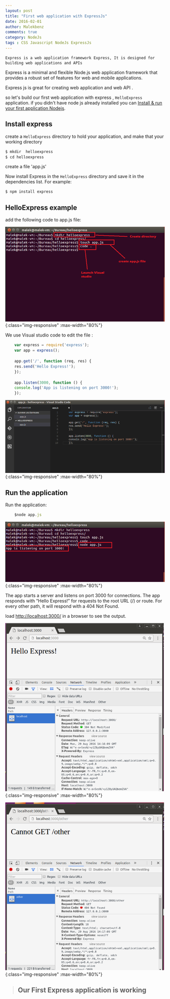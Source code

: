 ```yaml
---
layout: post
title: "First web application with ExpressJs"
date: 2016-02-01
author: Malekbenz
comments: true
category: NodeJs
tags : CSS Javascript NodeJs ExpressJs
---
```


    Express is a web application framework Express, It is designed for building web applications and APIs
    
Express  is a minimal and flexible Node.js web application framework that provides a robust set of features for web and mobile applications.

Express js is great for creating web application and web API .

so let's build our first web application with express , `HelloExpress` application. if you didn't have node js already installed you can [Install & run your first application Nodejs](/blog/2015/12/22/install-run-your-first-application-nodejs).  

## Install express  


create a `HelloExpress` directory to hold your application, and make that your working directory

```javascript
$ mkdir  helloexpress
$ cd helloexpress
```
create a file 'app.js'

Now install Express in the `HelloExpress` directory and save it in the dependencies list. For example:

```javascript
$ npm install express
```

## HelloExpress example


add the following code to app.js file:

![CMD](/images/helloexpress/cmd.png){:class="img-responsive" :max-width="80%"}

We use Visual studio code to edit the file  :

```javascript
    var express = require('express');
    var app = express();

    app.get('/', function (req, res) {
    res.send('Hello Express!');
    });

    app.listen(3000, function () {
    console.log('App is listening on port 3000!');
    });
```

![vs code](/images/helloexpress/vscode.png){:class="img-responsive" :max-width="80%"}


## Run the application 
    
Run the application: 

```javascript
    $node app.js
```

![vs code](/images/helloexpress/launch.png){:class="img-responsive" :max-width="80%"}

The app starts a server and listens on port 3000 for connections. The app responds with “Hello Express!” for requests to the root URL (/) or route. For every other path, it will respond with a 404 Not Found.

load [http://localhost:3000/](http://localhost:3000/) in a browser to see the output.

![vs code](/images/helloexpress/web.png){:class="img-responsive" :max-width="80%"}

![vs code](/images/helloexpress/404.png){:class="img-responsive" :max-width="80%"}


>
> ## **Our First Express application is working**
>


